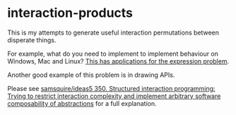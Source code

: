 # interaction-products

This is my attempts to generate useful interaction permutations between disperate things.

For example, what do you need to implement to implement behaviour on Windows, Mac and Linux? [This has applications for the expression problem](https://eli.thegreenplace.net/2016/the-expression-problem-and-its-solutions/).

Another good example of this problem is in drawing APIs.

Please see [samsquire/ideas5 350. Structured interaction programming: Trying to restrict interaction complexity and implement arbitrary software composability of abstractions](https://github.com/samsquire/ideas5#350-structured-interaction-programming-trying-to-restrict-interaction-complexity-and-implement-arbitrary-software-composability-of-abstractions) for a full explanation.